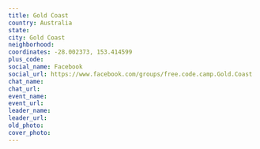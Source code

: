 ```yaml
---
title: Gold Coast
country: Australia
state: 
city: Gold Coast
neighborhood: 
coordinates: -28.002373, 153.414599
plus_code:
social_name: Facebook
social_url: https://www.facebook.com/groups/free.code.camp.Gold.Coast
chat_name:
chat_url:
event_name:
event_url:
leader_name:
leader_url:
old_photo: 
cover_photo:
---
```

